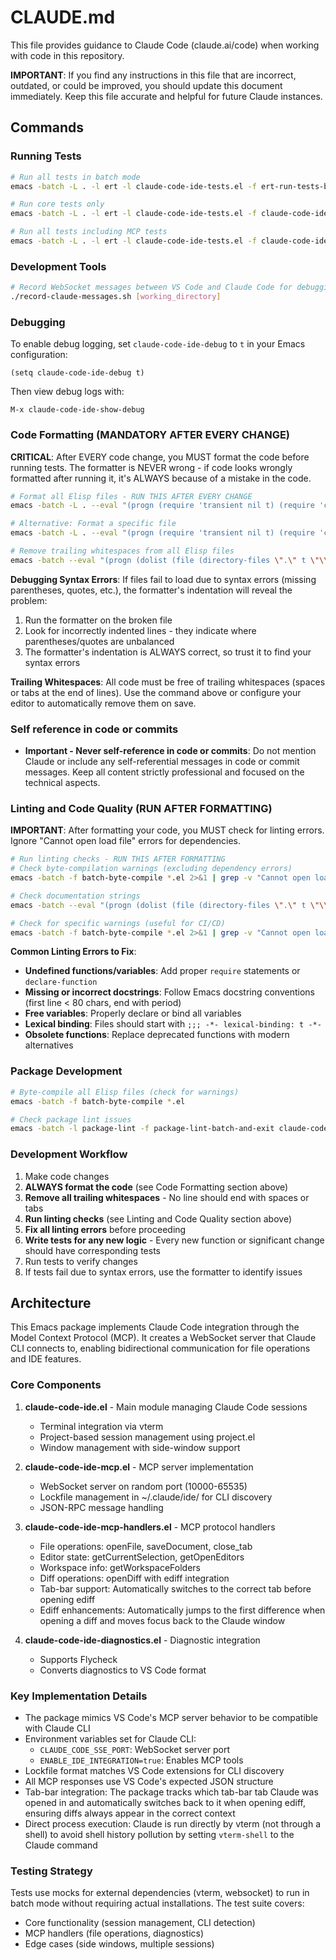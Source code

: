 # CLAUDE.md

This file provides guidance to Claude Code (claude.ai/code) when working with code in this repository.

**IMPORTANT**: If you find any instructions in this file that are incorrect, outdated, or could be improved, you should update this document immediately. Keep this file accurate and helpful for future Claude instances.

## Commands

### Running Tests
```bash
# Run all tests in batch mode
emacs -batch -L . -l ert -l claude-code-ide-tests.el -f ert-run-tests-batch-and-exit

# Run core tests only
emacs -batch -L . -l ert -l claude-code-ide-tests.el -f claude-code-ide-run-tests

# Run all tests including MCP tests
emacs -batch -L . -l ert -l claude-code-ide-tests.el -f claude-code-ide-run-all-tests
```

### Development Tools
```bash
# Record WebSocket messages between VS Code and Claude Code for debugging
./record-claude-messages.sh [working_directory]
```

### Debugging
To enable debug logging, set `claude-code-ide-debug` to `t` in your Emacs configuration:
```elisp
(setq claude-code-ide-debug t)
```
Then view debug logs with:
```elisp
M-x claude-code-ide-show-debug
```

### Code Formatting (MANDATORY AFTER EVERY CHANGE)

**CRITICAL**: After EVERY code change, you MUST format the code before running tests. The formatter is NEVER wrong - if code looks wrongly formatted after running it, it's ALWAYS because of a mistake in the code.

```bash
# Format all Elisp files - RUN THIS AFTER EVERY CHANGE
emacs -batch -L . --eval "(progn (require 'transient nil t) (require 'claude-code-ide-mcp-server nil t) (dolist (file (directory-files \".\" t \"\\\\.el$\")) (find-file file) (emacs-lisp-mode) (setq-local indent-tabs-mode nil) (setq-local lisp-indent-function 'lisp-indent-function) (indent-region (point-min) (point-max)) (save-buffer) (kill-buffer)))"

# Alternative: Format a specific file
emacs -batch -L . --eval "(progn (require 'transient nil t) (require 'claude-code-ide-mcp-server nil t) (find-file \"claude-code-ide.el\") (emacs-lisp-mode) (setq-local indent-tabs-mode nil) (setq-local lisp-indent-function 'lisp-indent-function) (indent-region (point-min) (point-max)) (save-buffer))"

# Remove trailing whitespaces from all Elisp files
emacs -batch --eval "(progn (dolist (file (directory-files \".\" t \"\\\\.el$\")) (find-file file) (delete-trailing-whitespace) (save-buffer) (kill-buffer)))"
```

**Debugging Syntax Errors**: If files fail to load due to syntax errors (missing parentheses, quotes, etc.), the formatter's indentation will reveal the problem:
1. Run the formatter on the broken file
2. Look for incorrectly indented lines - they indicate where parentheses/quotes are unbalanced
3. The formatter's indentation is ALWAYS correct, so trust it to find your syntax errors

**Trailing Whitespaces**: All code must be free of trailing whitespaces (spaces or tabs at the end of lines). Use the command above or configure your editor to automatically remove them on save.


### Self reference in code or commits

- **Important - Never self-reference in code or commits**: Do not mention Claude or include any self-referential messages in code or commit messages. Keep all content strictly professional and focused on the technical aspects.

### Linting and Code Quality (RUN AFTER FORMATTING)

**IMPORTANT**: After formatting your code, you MUST check for linting errors. Ignore "Cannot open load file" errors for dependencies.


```bash
# Run linting checks - RUN THIS AFTER FORMATTING
# Check byte-compilation warnings (excluding dependency errors)
emacs -batch -f batch-byte-compile *.el 2>&1 | grep -v "Cannot open load file" | grep -v "No such file or directory" | grep -E "(Warning|Error)"

# Check documentation strings
emacs -batch --eval "(progn (dolist (file (directory-files \".\" t \"\\\\.el$\")) (find-file file) (condition-case err (checkdoc-current-buffer t) (error (message \"Checkdoc error in %s: %s\" file err))) (kill-buffer)))"

# Check for specific warnings (useful for CI/CD)
emacs -batch -f batch-byte-compile *.el 2>&1 | grep -v "Cannot open load file" | grep -v "No such file or directory" | grep -v "clang-include-fixer.el" | grep -E "(Warning|Error)" && echo "Linting errors found!" && exit 1 || echo "No linting errors found"
```

**Common Linting Errors to Fix**:
- **Undefined functions/variables**: Add proper `require` statements or `declare-function`
- **Missing or incorrect docstrings**: Follow Emacs docstring conventions (first line < 80 chars, end with period)
- **Free variables**: Properly declare or bind all variables
- **Lexical binding**: Files should start with `;;; -*- lexical-binding: t -*-`
- **Obsolete functions**: Replace deprecated functions with modern alternatives

### Package Development
```bash
# Byte-compile all Elisp files (check for warnings)
emacs -batch -f batch-byte-compile *.el

# Check package lint issues
emacs -batch -l package-lint -f package-lint-batch-and-exit claude-code-ide.el
```

### Development Workflow
1. Make code changes
2. **ALWAYS format the code** (see Code Formatting section above)
3. **Remove all trailing whitespaces** - No line should end with spaces or tabs
4. **Run linting checks** (see Linting and Code Quality section above)
5. **Fix all linting errors** before proceeding
6. **Write tests for any new logic** - Every new function or significant change should have corresponding tests
7. Run tests to verify changes
8. If tests fail due to syntax errors, use the formatter to identify issues

## Architecture

This Emacs package implements Claude Code integration through the Model Context Protocol (MCP). It creates a WebSocket server that Claude CLI connects to, enabling bidirectional communication for file operations and IDE features.

### Core Components

1. **claude-code-ide.el** - Main module managing Claude Code sessions
   - Terminal integration via vterm
   - Project-based session management using project.el
   - Window management with side-window support

2. **claude-code-ide-mcp.el** - MCP server implementation
   - WebSocket server on random port (10000-65535)
   - Lockfile management in ~/.claude/ide/ for CLI discovery
   - JSON-RPC message handling

3. **claude-code-ide-mcp-handlers.el** - MCP protocol handlers
   - File operations: openFile, saveDocument, close_tab
   - Editor state: getCurrentSelection, getOpenEditors
   - Workspace info: getWorkspaceFolders
   - Diff operations: openDiff with ediff integration
   - Tab-bar support: Automatically switches to the correct tab before opening ediff
   - Ediff enhancements: Automatically jumps to the first difference when opening a diff and moves focus back to the Claude window

4. **claude-code-ide-diagnostics.el** - Diagnostic integration
   - Supports Flycheck
   - Converts diagnostics to VS Code format

### Key Implementation Details

- The package mimics VS Code's MCP server behavior to be compatible with Claude CLI
- Environment variables set for Claude CLI:
  - `CLAUDE_CODE_SSE_PORT`: WebSocket server port
  - `ENABLE_IDE_INTEGRATION=true`: Enables MCP tools
- Lockfile format matches VS Code extensions for CLI discovery
- All MCP responses use VS Code's expected JSON structure
- Tab-bar integration: The package tracks which tab-bar tab Claude was opened in and automatically switches back to it when opening ediff, ensuring diffs always appear in the correct context
- Direct process execution: Claude is run directly by vterm (not through a shell) to avoid shell history pollution by setting `vterm-shell` to the Claude command

### Testing Strategy

Tests use mocks for external dependencies (vterm, websocket) to run in batch mode without requiring actual installations. The test suite covers:
- Core functionality (session management, CLI detection)
- MCP handlers (file operations, diagnostics)
- Edge cases (side windows, multiple sessions)
